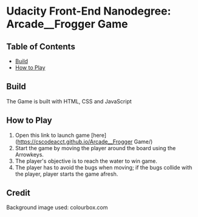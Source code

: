 # Udacity Front-End Nanodegree: Arcade__Frogger Game

## Table of Contents

* [Build](#build)
* [How to Play](#howtoplay)


## Build

 The Game is built with HTML, CSS and JavaScript

## How to Play
1. Open this link to launch game [here](https://cscodeacct.github.io/Arcade__Frogger Game/)
2. Start the game by moving the player around the board using the Arrowkeys.
3. The player's objective is to reach the water to win game.
4. The player has to avoid the bugs when moving; if the bugs collide with the player, player starts the game afresh.


## Credit

 Background image used: colourbox.com
